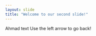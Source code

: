 ```yaml
---
layout: slide
title: "Welcome to our second slide!"
---
```

Ahmad text
Use the left arrow to go back!
